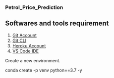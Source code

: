 ### Petrol_Price_Prediction

## Softwares and tools requirement

1. [Git Account](https://github.com)
2. [Git CLI](https://git-scm.com/book/en/v2/Getting-Started-The-Command-Line)
3. [Heroku Account](https://heroku.com)
4. [VS Code IDE](https://code.visualstudio.com)

Create a new environment.

conda create -p venv python==3.7 -y
